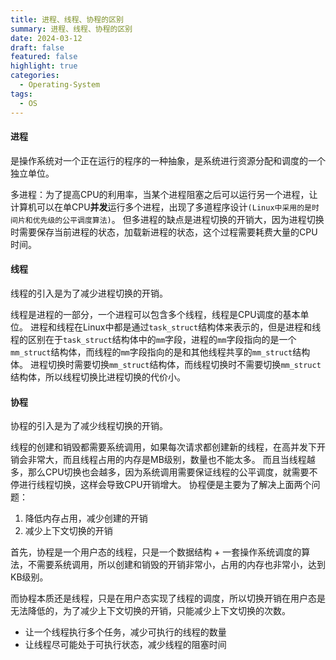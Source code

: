 ```yaml
---
title: 进程、线程、协程的区别
summary: 进程、线程、协程的区别
date: 2024-03-12
draft: false
featured: false
highlight: true
categories:
  - Operating-System
tags:
  - OS
---
```


#### 进程
是操作系统对一个正在运行的程序的一种抽象，是系统进行资源分配和调度的一个独立单位。

多进程：为了提高CPU的利用率，当某个进程阻塞之后可以运行另一个进程，让计算机可以在单CPU**并发**运行多个进程，出现了多道程序设计`(Linux中采用的是时间片和优先级的公平调度算法)`。
但多进程的缺点是进程切换的开销大，因为进程切换时需要保存当前进程的状态，加载新进程的状态，这个过程需要耗费大量的CPU时间。

#### 线程
线程的引入是为了减少进程切换的开销。

线程是进程的一部分，一个进程可以包含多个线程，线程是CPU调度的基本单位。
进程和线程在Linux中都是通过`task_struct`结构体来表示的，但是进程和线程的区别在于`task_struct`结构体中的`mm`字段，进程的`mm`字段指向的是一个`mm_struct`结构体，而线程的`mm`字段指向的是和其他线程共享的`mm_struct`结构体。
进程切换时需要切换`mm_struct`结构体，而线程切换时不需要切换`mm_struct`结构体，所以线程切换比进程切换的代价小。

#### 协程
协程的引入是为了减少线程切换的开销。

线程的创建和销毁都需要系统调用，如果每次请求都创建新的线程，在高并发下开销会非常大，而且线程占用的内存是MB级别，数量也不能太多。
而且当线程越多，那么CPU切换也会越多，因为系统调用需要保证线程的公平调度，就需要不停进行线程切换，这样会导致CPU开销增大。
协程便是主要为了解决上面两个问题：
1. 降低内存占用，减少创建的开销
2. 减少上下文切换的开销

首先，协程是一个用户态的线程，只是一个数据结构 + 一套操作系统调度的算法，不需要系统调用，所以创建和销毁的开销非常小，占用的内存也非常小，达到KB级别。

而协程本质还是线程，只是在用户态实现了线程的调度，所以切换开销在用户态是无法降低的，为了减少上下文切换的开销，只能减少上下文切换的次数。

* 让一个线程执行多个任务，减少可执行的线程的数量
* 让线程尽可能处于可执行状态，减少线程的阻塞时间



